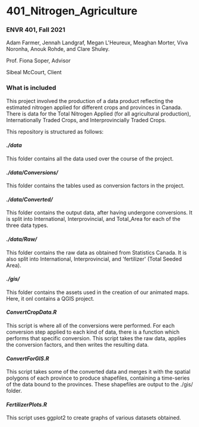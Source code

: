 # 401_Nitrogen_Agriculture
### ENVR 401, Fall 2021
Adam Farmer, Jennah Landgraf, Megan L'Heureux, Meaghan Morter, Viva Noronha, Anouk Rohde, and Clare Shuley.

Prof. Fiona Soper, Advisor

Sibeal McCourt, Client

### What is included
This project involved the production of a data product reflecting the estimated nitrogen applied for different crops and provinces in Canada. 
There is data for the Total Nitrogen Applied (for all agricultural production), Internationally Traded Crops, and Interprovincially Traded Crops. 

This repository is structured as follows:

#### *./data*
This folder contains all the data used over the course of the project. 

#### *./data/Conversions/*
This folder contains the tables used as conversion factors in the project. 

#### *./data/Converted/*
This folder contains the output data, after having undergone conversions. It is split into International, Interprovincial, and Total_Area for each of the three data types.

#### *./data/Raw/*
This folder contains the raw data as obtained from Statistics Canada. It is also split into International, Interprovincial, and 'fertilizer' (Total Seeded Area).

#### *./gis/*
This folder contains the assets used in the creation of our animated maps. Here, it onl contains a QGIS project. 

#### *ConvertCropData.R*
This script is where all of the conversions were performed. For each conversion step applied to each kind of data, there is a function which performs that specific conversion. This script takes the raw data, applies the conversion factors, and then writes the resulting data.

#### *ConvertForGIS.R*
This script takes some of the converted data and merges it with the spatial polygons of each province to produce shapefiles, containing a time-series of the data bound to the provinces. These shapefiles are output to the ./gis/ folder. 

#### *FertilizerPlots.R*
This script uses ggplot2 to create graphs of various datasets obtained. 

